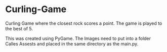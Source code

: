 # Curling-Game
Curling Game where the closest rock scores a point. The game is played to the best of 5.

This was created using PyGame. The Images need to put into a folder Calles Assests and placed in the same directory as the main.py.
